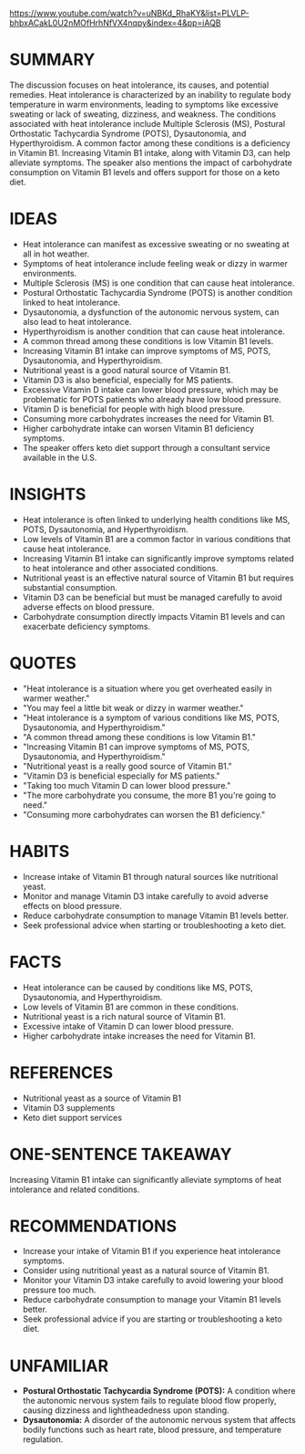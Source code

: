 https://www.youtube.com/watch?v=uNBKd_RhaKY&list=PLVLP-bhbxACakL0U2nMOfHrhNfVX4nqpy&index=4&pp=iAQB
# SUMMARY

The discussion focuses on heat intolerance, its causes, and potential remedies. Heat intolerance is characterized by an inability to regulate body temperature in warm environments, leading to symptoms like excessive sweating or lack of sweating, dizziness, and weakness. The conditions associated with heat intolerance include Multiple Sclerosis (MS), Postural Orthostatic Tachycardia Syndrome (POTS), Dysautonomia, and Hyperthyroidism. A common factor among these conditions is a deficiency in Vitamin B1. Increasing Vitamin B1 intake, along with Vitamin D3, can help alleviate symptoms. The speaker also mentions the impact of carbohydrate consumption on Vitamin B1 levels and offers support for those on a keto diet.

# IDEAS

- Heat intolerance can manifest as excessive sweating or no sweating at all in hot weather.
- Symptoms of heat intolerance include feeling weak or dizzy in warmer environments.
- Multiple Sclerosis (MS) is one condition that can cause heat intolerance.
- Postural Orthostatic Tachycardia Syndrome (POTS) is another condition linked to heat intolerance.
- Dysautonomia, a dysfunction of the autonomic nervous system, can also lead to heat intolerance.
- Hyperthyroidism is another condition that can cause heat intolerance.
- A common thread among these conditions is low Vitamin B1 levels.
- Increasing Vitamin B1 intake can improve symptoms of MS, POTS, Dysautonomia, and Hyperthyroidism.
- Nutritional yeast is a good natural source of Vitamin B1.
- Vitamin D3 is also beneficial, especially for MS patients.
- Excessive Vitamin D intake can lower blood pressure, which may be problematic for POTS patients who already have low blood pressure.
- Vitamin D is beneficial for people with high blood pressure.
- Consuming more carbohydrates increases the need for Vitamin B1.
- Higher carbohydrate intake can worsen Vitamin B1 deficiency symptoms.
- The speaker offers keto diet support through a consultant service available in the U.S.

# INSIGHTS

- Heat intolerance is often linked to underlying health conditions like MS, POTS, Dysautonomia, and Hyperthyroidism.
- Low levels of Vitamin B1 are a common factor in various conditions that cause heat intolerance.
- Increasing Vitamin B1 intake can significantly improve symptoms related to heat intolerance and other associated conditions.
- Nutritional yeast is an effective natural source of Vitamin B1 but requires substantial consumption.
- Vitamin D3 can be beneficial but must be managed carefully to avoid adverse effects on blood pressure.
- Carbohydrate consumption directly impacts Vitamin B1 levels and can exacerbate deficiency symptoms.

# QUOTES

- "Heat intolerance is a situation where you get overheated easily in warmer weather."
- "You may feel a little bit weak or dizzy in warmer weather."
- "Heat intolerance is a symptom of various conditions like MS, POTS, Dysautonomia, and Hyperthyroidism."
- "A common thread among these conditions is low Vitamin B1."
- "Increasing Vitamin B1 can improve symptoms of MS, POTS, Dysautonomia, and Hyperthyroidism."
- "Nutritional yeast is a really good source of Vitamin B1."
- "Vitamin D3 is beneficial especially for MS patients."
- "Taking too much Vitamin D can lower blood pressure."
- "The more carbohydrate you consume, the more B1 you're going to need."
- "Consuming more carbohydrates can worsen the B1 deficiency."

# HABITS

- Increase intake of Vitamin B1 through natural sources like nutritional yeast.
- Monitor and manage Vitamin D3 intake carefully to avoid adverse effects on blood pressure.
- Reduce carbohydrate consumption to manage Vitamin B1 levels better.
- Seek professional advice when starting or troubleshooting a keto diet.

# FACTS

- Heat intolerance can be caused by conditions like MS, POTS, Dysautonomia, and Hyperthyroidism.
- Low levels of Vitamin B1 are common in these conditions.
- Nutritional yeast is a rich natural source of Vitamin B1.
- Excessive intake of Vitamin D can lower blood pressure.
- Higher carbohydrate intake increases the need for Vitamin B1.

# REFERENCES

- Nutritional yeast as a source of Vitamin B1
- Vitamin D3 supplements
- Keto diet support services

# ONE-SENTENCE TAKEAWAY

Increasing Vitamin B1 intake can significantly alleviate symptoms of heat intolerance and related conditions.

# RECOMMENDATIONS

- Increase your intake of Vitamin B1 if you experience heat intolerance symptoms.
- Consider using nutritional yeast as a natural source of Vitamin B1.
- Monitor your Vitamin D3 intake carefully to avoid lowering your blood pressure too much.
- Reduce carbohydrate consumption to manage your Vitamin B1 levels better.
- Seek professional advice if you are starting or troubleshooting a keto diet.

# UNFAMILIAR

- **Postural Orthostatic Tachycardia Syndrome (POTS):** A condition where the autonomic nervous system fails to regulate blood flow properly, causing dizziness and lightheadedness upon standing.
- **Dysautonomia:** A disorder of the autonomic nervous system that affects bodily functions such as heart rate, blood pressure, and temperature regulation.

